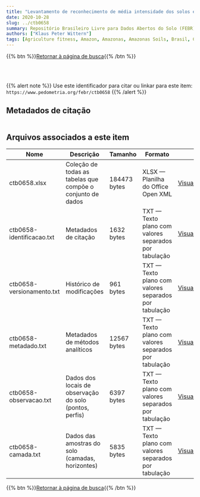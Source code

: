 ```yaml
---
title: "Levantamento de reconhecimento de média intensidade dos solos e avaliação da aptidão agricola das terras de 21.000 hectares no Município de Tefé, Amazonas"
date: 2020-10-28
slug: ../ctb0658
summary: Repositório Brasileiro Livre para Dados Abertos do Solo (FEBR) | A febre dos dados de solo no Brasil
authors: ["Klaus Peter Wittern"]
tags: [Agriculture fitness, Amazon, Amazonas, Amazonas Soils, Brasil, Classificação, Land reconnaissance, Levantamento exploratório, Média intensidade, Soils, Solos, Survey, Survey exploratory, Tefé]
---
```


<style>
div.alert > div {
    font-size: 0.8rem;
}
</style>

{{% btn %}}<a href="/febr/buscar/">Retornar à página de busca</a>{{% /btn %}}

<br>
<br>

{{% alert note %}}
Use este identificador para citar ou linkar para este item: `https://www.pedometria.org/febr/ctb0658`
{{% /alert %}}

## Metadados de citação

<table>
<!-- Fonte: https://gist.github.com/jfreels/6814721 -->
<script src="https://d3js.org/d3.v3.min.js" charset="utf-8"></script>
<script type='text/javascript' src='/febr/buscar/script.js'></script>
<script type='text/javascript'>
  d3.tsv('ctb0658-identificacao.txt',function (data) {
    var columns = ['campo', 'valor']
    tabulate(data, columns)
  })
</script>
</table>

## Arquivos associados a este item

<table style="width:100%">
  <thead>
    <tr>
      <th>Nome</th>
      <th>Descrição</th>
      <th>Tamanho</th>
      <th>Formato</th>
      <th></th>
    </tr>
  </thead>
  <tbody>
    <tr>
      <td>ctb0658.xlsx</td>
      <td>Coleção de todas as tabelas que compõe o conjunto de dados</td>
      <td>184473 bytes</td>
      <td>XLSX — Planilha do Office Open XML</td>
      <td><a href="https://cloud.utfpr.edu.br/index.php/s/Df6dhfzYJ1DDeso/download?path=%2Fctb0658&files=ctb0658.xlsx" class="btn btn-primary btn-block" role="button">Visualizar/Abrir</a></td>
    </tr>
    <tr>
      <td>ctb0658-identificacao.txt</td>
      <td>Metadados de citação</td>
      <td>1632 bytes</td>
      <td>TXT — Texto plano com valores separados por tabulação</td>
      <td><a href="https://cloud.utfpr.edu.br/index.php/s/Df6dhfzYJ1DDeso/download?path=%2Fctb0658&files=ctb0658-identificacao.txt" class="btn btn-primary btn-block" role="button">Visualizar/Abrir</a></td>
    </tr>
    <tr>
      <td>ctb0658-versionamento.txt</td>
      <td>Histórico de modificações</td>
      <td>961 bytes</td>
      <td>TXT — Texto plano com valores separados por tabulação</td>
      <td><a href="https://cloud.utfpr.edu.br/index.php/s/Df6dhfzYJ1DDeso/download?path=%2Fctb0658&files=ctb0658-versionamento.txt" class="btn btn-primary btn-block" role="button">Visualizar/Abrir</a></td>
    </tr>
    <tr>
      <td>ctb0658-metadado.txt</td>
      <td>Metadados de métodos analíticos</td>
      <td>12567 bytes</td>
      <td>TXT — Texto plano com valores separados por tabulação</td>
      <td><a href="https://cloud.utfpr.edu.br/index.php/s/Df6dhfzYJ1DDeso/download?path=%2Fctb0658&files=ctb0658-metadado.txt" class="btn btn-primary btn-block" role="button">Visualizar/Abrir</a></td>
    </tr>
    <tr>
      <td>ctb0658-observacao.txt</td>
      <td>Dados dos locais de observação do solo (pontos, perfis)</td>
      <td>6397 bytes</td>
      <td>TXT — Texto plano com valores separados por tabulação</td>
      <td><a href="https://cloud.utfpr.edu.br/index.php/s/Df6dhfzYJ1DDeso/download?path=%2Fctb0658&files=ctb0658-observacao.txt" class="btn btn-primary btn-block" role="button">Visualizar/Abrir</a></td>
    </tr>
    <tr>
      <td>ctb0658-camada.txt</td>
      <td>Dados das amostras do solo (camadas, horizontes)</td>
      <td>5835 bytes</td>
      <td>TXT — Texto plano com valores separados por tabulação</td>
      <td><a href="https://cloud.utfpr.edu.br/index.php/s/Df6dhfzYJ1DDeso/download?path=%2Fctb0658&files=ctb0658-camada.txt" class="btn btn-primary btn-block" role="button">Visualizar/Abrir</a></td>
    </tr>
  </tbody>
</table>

{{% btn %}}<a href="/febr/buscar/">Retornar à página de busca</a>{{% /btn %}}
